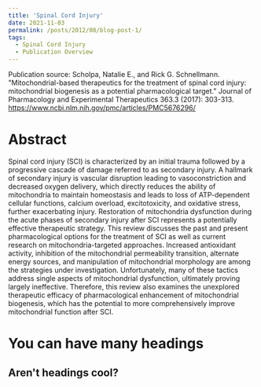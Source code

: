 ```yaml
---
title: 'Spinal Cord Injury'
date: 2021-11-03
permalink: /posts/2012/08/blog-post-1/
tags:
  - Spinal Cord Injury
  - Publication Overview
---
```


Publication source: Scholpa, Natalie E., and Rick G. Schnellmann. "Mitochondrial-based therapeutics for the treatment of spinal cord injury: mitochondrial biogenesis as a potential pharmacological target." Journal of Pharmacology and Experimental Therapeutics 363.3 (2017): 303-313.
https://www.ncbi.nlm.nih.gov/pmc/articles/PMC5676296/

Abstract
======
Spinal cord injury (SCI) is characterized by an initial trauma followed by a progressive cascade of damage referred to as secondary injury. A hallmark of secondary injury is vascular disruption leading to vasoconstriction and decreased oxygen delivery, which directly reduces the ability of mitochondria to maintain homeostasis and leads to loss of ATP-dependent cellular functions, calcium overload, excitotoxicity, and oxidative stress, further exacerbating injury. Restoration of mitochondria dysfunction during the acute phases of secondary injury after SCI represents a potentially effective therapeutic strategy. This review discusses the past and present pharmacological options for the treatment of SCI as well as current research on mitochondria-targeted approaches. Increased antioxidant activity, inhibition of the mitochondrial permeability transition, alternate energy sources, and manipulation of mitochondrial morphology are among the strategies under investigation. Unfortunately, many of these tactics address single aspects of mitochondrial dysfunction, ultimately proving largely ineffective. Therefore, this review also examines the unexplored therapeutic efficacy of pharmacological enhancement of mitochondrial biogenesis, which has the potential to more comprehensively improve mitochondrial function after SCI.


You can have many headings
======

Aren't headings cool?
------

